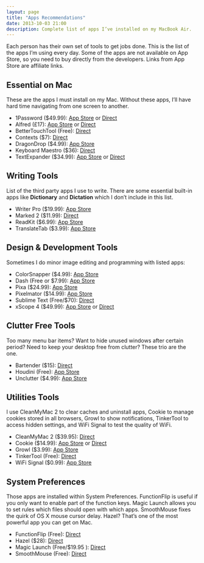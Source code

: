 ```yaml
---
layout: page
title: "Apps Recommendations"
date: 2013-10-03 21:00
description: Complete list of apps I’ve installed on my MacBook Air.
---
```

Each person has their own set of tools to get jobs done. This is the list of the apps I’m using every day. Some of the apps are not available on App Store, so you need to buy directly from the developers. Links from App Store are affiliate links.

## Essential on Mac
These are the apps I must install on my Mac. Without these apps, I’ll have hard time navigating from one screen to another.

- 1Password ($49.99): [App Store](https://itunes.apple.com/us/app/1password-password-manager/id443987910?mt=12&at=11ld6n&ct=1password+for+mac "1Password") or [Direct](https://agilebits.com/onepassword/mac "1Password for Mac - AgileBits")
- Alfred (£17): [App Store](https://itunes.apple.com/us/app/alfred/id405843582?mt=12&at=11ld6n&ct=alfred "Mac App Store - Alfred - iTunes - Apple") or [Direct](http://www.alfredapp.com/ "Alfred App - Productivity App for Mac OS X")
- BetterTouchTool (Free): [Direct](http://blog.boastr.net/ "Great Tools For Your Mac By Andreas Hegenberg ... - BetterTouchTool")
- Contexts ($7): [Direct](http://contextsformac.com/ "Contexts")
- DragonDrop ($4.99): [App Store](https://itunes.apple.com/us/app/dragondrop/id499148234?mt=12&at=11ld6n&ct=dragondrop "DragonDrop")
- Keyboard Maestro ($36): [Direct](http://www.keyboardmaestro.com/ "Keyboard Maestro 6.2: Work Faster with Macros for Mac OS X")
- TextExpander ($34.99): [App Store](https://itunes.apple.com/us/app/textexpander-for-mac/id405274824?mt=12&at=11ld6n&ct=textexpander "TextExpander for Mac") or [Direct](http://smilesoftware.com/TextExpander/index.html "TextExpander: Mac Typing Shortcut Utility Saves You Time - Smile")

## Writing Tools
List of the third party apps I use to write. There are some essential built-in apps like **Dictionary** and **Dictation** which I don’t include in this list.

- Writer Pro ($19.99): [App Store](https://itunes.apple.com/us/app/writer-pro-note-write-edit/id775737590?mt=12&at=11ld6n&ct=writer+pro+mac "Writer Pro for Mac")
- Marked 2 ($11.99): [Direct](http://marked2app.com "Marked 2 - Smarter tools for smarter writers")
- ReadKit ($6.99): [App Store](https://itunes.apple.com/us/app/readkit/id588726889?mt=12&at=11ld6n&ct=readkit "Mac App Store - ReadKit - iTunes - Apple")
- TranslateTab ($3.99): [App Store](https://itunes.apple.com/us/app/translate-tab/id458887729?mt=12&at=11ld6n&ct=translate+tab "Mac App Store - Translate Tab - iTunes - Apple")

## Design & Development Tools
Sometimes I do minor image editing and programming with listed apps:

- ColorSnapper ($4.99): [App Store](https://itunes.apple.com/us/app/colorsnapper/id418176775?mt=12&at=11ld6n&ct=colorsnapper "Mac App Store - ColorSnapper - iTunes - Apple")
- Dash (Free or $7.99): [App Store](https://itunes.apple.com/us/app/dash-docs-snippets/id458034879?mt=12&at=11ld6n&ct=dash "Mac App Store - Dash (Docs &amp; Snippets) - iTunes - Apple")
- Pixa ($24.99): [App Store](https://itunes.apple.com/us/app/pixa/id527618971?mt=12&at=11ld6n&ct=pixa "Mac App Store - Pixa - iTunes - Apple")
- Pixelmator ($14.99): [App Store](https://itunes.apple.com/us/app/pixelmator/id407963104?mt=12&at=11ld6n&ct=pixelmator "Mac App Store - Pixelmator - iTunes - Apple")
- Sublime Text (Free/$70): [Direct](http://www.sublimetext.com/ "Sublime Text: The text editor you&#39;ll fall in love with")
- xScope 4 ($49.99): [App Store](https://itunes.apple.com/us/app/xscope-4/id889428659?mt=12&at=11ld6n&ct=xscope+4 "Mac App Store - xScope 4 - iTunes - Apple") or [Direct](http://xscopeapp.com "xScope")

## Clutter Free Tools
Too many menu bar items? Want to hide unused windows after certain period? Need to keep your desktop free from clutter?  These trio are the one.

- Bartender ($15): [Direct](http://www.macbartender.com/ "Bartender | Mac Menu Bar Item Control")
- Houdini (Free): [App Store](https://itunes.apple.com/us/app/houdini/id492081694?mt=12&at=11ld6n&ct=houdini "Houdini")
- Unclutter ($4.99): [App Store](https://itunes.apple.com/us/app/unclutter/id577085396?mt=12&at=11ld6n&ct=unclutter "Mac App Store - Unclutter - iTunes - Apple")

## Utilities Tools
I use CleanMyMac 2 to clear caches and uninstall apps, Cookie to manage cookies stored in all browsers, Growl to show notifications, TinkerTool to access hidden settings, and WiFi Signal to test the quality of WiFi.

- CleanMyMac 2 ($39.95): [Direct](http://macpaw.com/cleanmymac "CleanMyMac 2: The Best Clean Up Mac App")
- Cookie ($14.99): [App Store](https://itunes.apple.com/us/app/cookie/id415585910?mt=12&at=11ld6n&ct=cookie "Mac App Store - Cookie - iTunes - Apple") or [Direct](http://www.sweetpproductions.com/ "SweetP Productions")
- Growl ($3.99): [App Store](https://itunes.apple.com/us/app/growl/id467939042?mt=12&at=11ld6n&ct=growl "Mac App Store - Growl - iTunes - Apple")
- TinkerTool (Free): [Direct](http://www.bresink.com/osx/TinkerTool.html "TinkerTool: Description - Marcel Bresink Software-Systeme")
- WiFi Signal ($0.99): [App Store](https://itunes.apple.com/us/app/wifi-signal/id525912054?l=en&mt=12&at=11ld6n&ct=wifi+signal "Mac App Store - WiFi Signal - iTunes - Apple")

## System Preferences
Those apps are installed within System Preferences. FunctionFlip is useful if you only want to enable part of the function keys. Magic Launch allows you to set rules which files should open with which apps. SmoothMouse fixes the quirk of OS X mouse cursor delay. Hazel? That’s one of the most powerful app you can get on Mac.

- FunctionFlip (Free): [Direct](http://kevingessner.com/software/functionflip/ "FunctionFlip - Software - Kevin Gessner")
- Hazel ($28): [Direct](http://www.noodlesoft.com/hazel.php "Noodlesoft | Hazel")
- Magic Launch (Free/$19.95 ): [Direct](http://www.metakine.com/products/magiclaunch/ "Metakine - Magic Launch")
- SmoothMouse (Free): [Direct](http://smoothmouse.com/ "SmoothMouse for OS X")